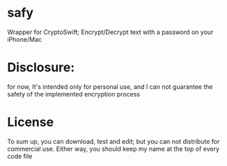 # safy
Wrapper for CryptoSwift; Encrypt/Decrypt text with a password on your iPhone/Mac
# Disclosure:
for now, It's intended only for personal use, and I can not guarantee the safety of the implemented encryption process

# License
To sum up, you can download, test and edit; but you can not distribute for commercial use. Either way, you should keep my name at the top of every code file

